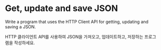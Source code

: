 # Get, update and save JSON

Write a program that uses the HTTP Client API for getting, updating and saving a JSON.

HTTP 클라이언트 API를 사용하여 JSON을 가져오고, 업데이트하고, 저장하는 프로그램을 작성하세요.
